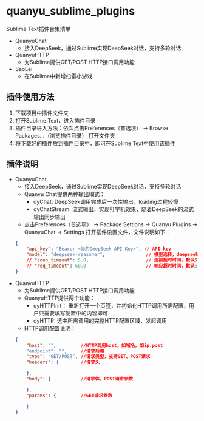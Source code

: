 # quanyu_sublime_plugins

Sublime Text插件合集清单

- QuanyuChat
	- 接入DeepSeek，通过Sublime实现DeepSeek对话，支持多轮对话
- QuanyuHTTP
	- 为Sublime提供GET/POST  HTTP接口调用功能
- SaoLei
	- 在Sublime中新增扫雷小游戏


## 插件使用方法

1. 下载项目中插件文件夹
2. 打开Sublime Text，进入插件目录
3. 插件目录进入方法：依次点击Preferences（首选项） -> Browse Packages…（浏览插件目录） 打开文件夹
4. 将下载好的插件放到插件目录中，即可在Sublime Text中使用该插件

## 插件说明

- QuanyuChat
	- 接入DeepSeek，通过Sublime实现DeepSeek对话，支持多轮对话
	- Quanyu Chat提供两种输出模式：
		- qyChat: DeepSeek调用完成后一次性输出，loading过程较慢
		- qyChatStream: 流式输出，实现打字机效果，随着DeepSeek的流式输出同步输出
	- 点击Preferences（首选项） -> Package Settions -> Quanyu Plugins -> QuanyuChat -> Settings 打开插件设置文件，文件说明如下：
	```json
	{
	    "api_key": "Bearer <你的DeepSeek API Key>", // API key
	    "model": "deepseek-reasoner", 				// 模型选择，deepseek-chat：deepseek-V3模型，deepseek-reasoner：deepseek-R1模型
	    // "conn_timeout": 5.0, 					// 连接超时时间，默认5s
	    // "req_timeout": 60.0						// 响应超时时间，默认60s
	}
	```
- QuanyuHTTP
	- 为Sublime提供GET/POST  HTTP接口调用功能
	- QuanyuHTTP提供两个功能：
		- qyHTTPInit： 重新打开一个页签，并初始化HTTP调用所需配置，用户只需要填写配置中的内容即可
		- qyHTTP: 选中所需调用的完整HTTP配置区域，发起调用
	- HTTP调用配置说明：
	```json
	{
	    "host": "", 		//HTTP调用host，如域名，如ip:post 
	    "endpoint": "",		//请求后缀
	    "type": "GET/POST", //请求类型，支持GET、POST请求
	    "headers": {		//请求头

	    },
	    "body": {			//请求体，POST请求参数

	    },
	    "params": {			//GET请求参数

	    }
	}
	```